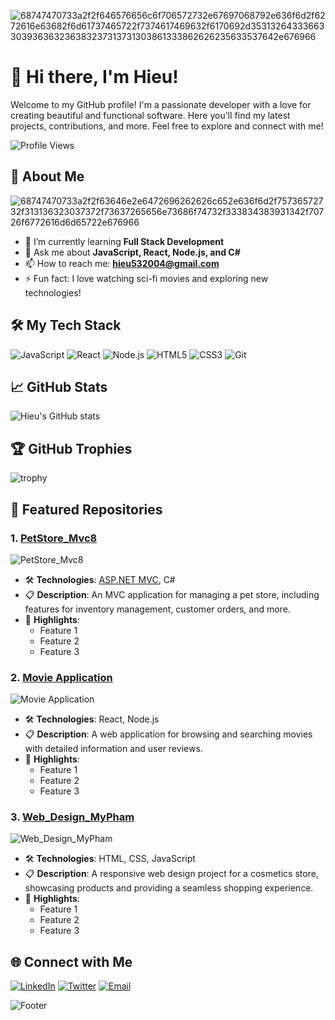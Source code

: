 
![68747470733a2f2f646576656c6f706572732e67697068792e636f6d2f6272616e63682f6d61737465722f7374617469632f6170692d35313264333663303936363236383237313731303861333862626235633537642e676966](https://github.com/user-attachments/assets/5e1a1bfd-296f-4d18-9867-83b89698ce0d)

# 👋 Hi there, I'm Hieu!

Welcome to my GitHub profile! I'm a passionate developer with a love for creating beautiful and functional software. Here you'll find my latest projects, contributions, and more. Feel free to explore and connect with me!

![Profile Views](https://github.com/hieu532004)

## 🚀 About Me
![68747470733a2f2f63646e2e6472696262626c652e636f6d2f75736572732f313136323037372f73637265656e73686f74732f333834383931342f70726f6772616d6d65722e676966](https://github.com/user-attachments/assets/35655a50-44e2-4228-a354-e8b0efb97a1d)
- 🌱 I’m currently learning **Full Stack Development**
- 💬 Ask me about **JavaScript, React, Node.js, and C#** 
- 📫 How to reach me: **hieu532004@gmail.com**
- ⚡ Fun fact: I love watching sci-fi movies and exploring new technologies!

## 🛠️ My Tech Stack

![JavaScript](https://img.shields.io/badge/-JavaScript-black?style=flat-square&logo=javascript)
![React](https://img.shields.io/badge/-React-black?style=flat-square&logo=react)
![Node.js](https://img.shields.io/badge/-Node.js-black?style=flat-square&logo=node.js)
![HTML5](https://img.shields.io/badge/-HTML5-black?style=flat-square&logo=html5)
![CSS3](https://img.shields.io/badge/-CSS3-black?style=flat-square&logo=css3)
![Git](https://img.shields.io/badge/-Git-black?style=flat-square&logo=git)

## 📈 GitHub Stats

![Hieu's GitHub stats](https://github-readme-stats.vercel.app/api?username=hieu532004&show_icons=true&theme=radical)

## 🏆 GitHub Trophies

![trophy](https://github-profile-trophy.vercel.app/?username=hieu532004&theme=onedark)

## 📂 Featured Repositories

### 1. [PetStore_Mvc8](https://github.com/hieu532004/PetStore_Mvc8)
![PetStore_Mvc8](https://github-readme-stats.vercel.app/api/pin/?username=hieu532004&repo=PetStore_Mvc8&theme=radical)
- 🛠 **Technologies**: [ASP.NET MVC](https://github.com/dotnet/aspnetcore), C#
- 📋 **Description**: An MVC application for managing a pet store, including features for inventory management, customer orders, and more.
- 🌟 **Highlights**:
  - Feature 1
  - Feature 2
  - Feature 3

### 2. [Movie Application](https://github.com/hieu532004/Movie-Application)
![Movie Application](https://github-readme-stats.vercel.app/api/pin/?username=hieu532004&repo=Movie-Application&theme=radical)
- 🛠 **Technologies**: React, Node.js
- 📋 **Description**: A web application for browsing and searching movies with detailed information and user reviews.
- 🌟 **Highlights**:
  - Feature 1
  - Feature 2
  - Feature 3

### 3. [Web_Design_MyPham](https://github.com/hieu532004/Web_Design_MyPham)
![Web_Design_MyPham](https://github-readme-stats.vercel.app/api/pin/?username=hieu532004&repo=Web_Design_MyPham&theme=radical)
- 🛠 **Technologies**: HTML, CSS, JavaScript
- 📋 **Description**: A responsive web design project for a cosmetics store, showcasing products and providing a seamless shopping experience.
- 🌟 **Highlights**:
  - Feature 1
  - Feature 2
  - Feature 3
## 🌐 Connect with Me

[![LinkedIn](https://img.shields.io/badge/-LinkedIn-blue?style=flat-square&logo=linkedin)](https://www.linkedin.com/in/trung-hi%E1%BA%BFu-d%C6%B0%C6%A1ng-634b76338/?trk=public-profile-join-page)
[![Twitter](https://img.shields.io/badge/-Twitter-blue?style=flat-square&logo=twitter)](https://x.com/Hieudtpd07783)
[![Email](https://img.shields.io/badge/-Email-black?style=flat-square&logo=gmail)](mailto:hieu532004@gmail.com)

![Footer](https://capsule-render.vercel.app/api?type=waving&color=gradient&height=100&section=footer)
